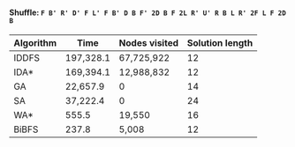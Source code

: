 #### Shuffle: `F B' R' D' F L' F B' D B F' 2D B F 2L R' U' R B L R' 2F L F 2D B`
| Algorithm | Time | Nodes visited | Solution length |
| ----- | ----- | ----- | ----- |
| IDDFS | 197,328.1 | 67,725,922 | 12 |
| IDA* | 169,394.1 | 12,988,832 | 12 |
| GA | 22,657.9 | 0 | 14 |
| SA | 37,222.4 | 0 | 24 |
| WA* | 555.5 | 19,550 | 16 |
| BiBFS | 237.8 | 5,008 | 12 |